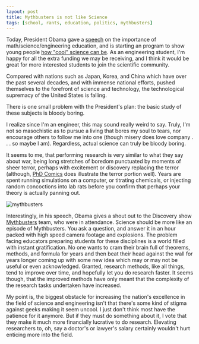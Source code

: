 ```yaml
---
layout: post
title: Mythbusters is not like Science
tags: [school, rants, education, politics, mythbusters]
---
```


Today, President Obama gave a [speech][] on the importance of math/science/engineering education, and is starting an program to show young people [how "cool" science can be](http://blogs.discovermagazine.com/badastronomy/2009/11/23/obama-kicks-off-massive-science-education-effort/).  As an engineering student, I'm happy for all the extra funding we may be receiving, and I think it would be great for more interested students to join the scientific community.

Compared with nations such as Japan, Korea, and China which have over the past several decades, and with immense national efforts, pushed themselves to the forefront of science and technology, the technological supremacy of the United States is falling.

There is one small problem with the President's plan: the basic study of these subjects is bloody boring.

I realize since I'm an engineer, this may sound really weird to say.  Truly, I'm not so masochistic as to pursue a living that bores my soul to tears, nor encourage others to follow me into one (though misery does love company . . . so maybe I am).  Regardless, actual science can truly be bloody boring.

It seems to me, that performing research is very similar to what they say about war, being long stretches of boredom punctuated by moments of sheer terror, perhaps with excitement or discovery replacing the terror (although, [PhD Comics][] does illustrate the terror portion well).  Years are spent running simulations on a computer, or titrating chemicals, or injecting random concoctions into lab rats before you confirm that perhaps your theory is actually panning out.

<img class="img_right" src="http://images3.wikia.nocookie.net/uncyclopedia/images/thumb/a/a4/Mythbusters19.jpg/320px-Mythbusters19.jpg" alt="mythbusters" />

Interestingly, in his speech, Obama gives a shout out to the Discovery show [Mythbusters][] team, who were in attendance.  Science should be more like an episode of Mythbusters.  You ask a question, and answer it in  an hour packed with high speed camera footage and explosions.  The problem facing educators preparing students for these disciplines is a world filled with instant gratification.  No one wants to cram their brain full of theorems, methods, and formula for years and then beat their head against the wall for years longer coming up with some new idea which may or may not be useful or even acknowledged.  Granted, research methods, like all things, tend to improve over time, and hopefully let you do research faster.  It seems though, that the improved methods have only meant that the complexity of the research tasks undertaken have increased.

My point is, the biggest obstacle for increasing the nation's excellence in the field of science and engineering isn't that there's some kind of stigma against geeks making it seem uncool.  I just don't think most have the patience for it anymore.  But if they must do something about it, I vote that they make it much more financially lucrative to do research.  Elevating researchers to, oh, say a doctor's or lawyer's salary certainly wouldn't hurt enticing more into the field.

[speech]:http://www.whitehouse.gov/the-press-office/remarks-president-education-innovate-campaign

[PhD Comics]:http://www.phdcomics.com/comics/archive/phd090308s.gif

[Mythbusters]:http://en.wikipedia.org/wiki/MythBusters
